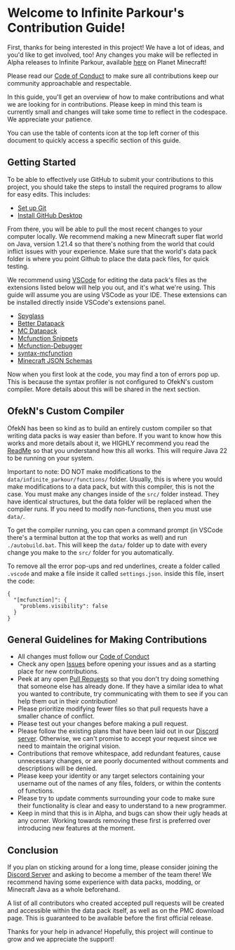 # Welcome to Infinite Parkour's Contribution Guide!
First, thanks for being interested in this project! We have a lot of ideas, and you'd like to get involved, too! Any changes you make will be reflected in Alpha releases to Infinite Parkour, available [here](https://www.planetminecraft.com/project/infinite-parkour-version-2-0-alpha/) on Planet Minecraft!

Please read our [Code of Conduct](https://github.com/Big-Con-Gaming/Infinite-Parkour-datapack/blob/main/CODE_OF_CONDUCT.md) to make sure all contributions keep our community approachable and respectable.

In this guide, you'll get an overview of how to make contributions and what we are looking for in contributions. Please keep in mind this team is currently small and changes will take some time to reflect in the codespace. We appreciate your patience.

You can use the table of contents icon at the top left corner of this document to quickly access a specific section of this guide.

## Getting Started
To be able to effectively use GitHub to submit your contributions to this project, you should take the steps to install the required programs to allow for easy edits. This includes:

- [Set up Git](https://docs.github.com/en/get-started/getting-started-with-git/set-up-git)
- [Install GitHub Desktop](https://docs.github.com/en/desktop)

From there, you will be able to pull the most recent changes to your computer locally. We recommend making a new Minecraft super flat world on Java, version 1.21.4 so that there's nothing from the world that could inflict issues with your experience. Make sure that the world's data pack folder is where you point Github to place the data pack files, for quick testing.

We recommend using [VSCode](https://code.visualstudio.com/docs/setup/setup-overview) for editing the data pack's files as the extensions listed below will help you out, and it's what we're using. This guide will assume you are using VSCode as your IDE. These extensions can be installed directly inside VSCode's extensions panel.
-  [Spyglass](https://marketplace.visualstudio.com/items?itemName=SPGoding.datapack-language-server)
-  [Better Datapack](https://marketplace.visualstudio.com/items?itemName=ExAtom.better-datapack)
-  [MC Datapack](https://marketplace.visualstudio.com/items?itemName=HuJohner.mc-datapack)
-  [Mcfunction Snippets](https://marketplace.visualstudio.com/items?itemName=VidTDM.mcfunction-snippets)
-  [Mcfunction-Debugger](https://marketplace.visualstudio.com/items?itemName=vanilla-technologies.mcfunction-debugger)
-  [syntax-mcfunction](https://marketplace.visualstudio.com/items?itemName=MinecraftCommands.syntax-mcfunction)
-  [Minecraft JSON Schemas](https://marketplace.visualstudio.com/items?itemName=Levertion.mcjson)

Now when you first look at the code, you may find a ton of errors pop up. This is because the syntax profiler is not configured to OfekN's custom compiler. More details about this will be shared in the next section.

## OfekN's Custom Compiler
OfekN has been so kind as to build an entirely custom compiler so that writing data packs is way easier than before. If you want to know how this works and more details about it, we HIGHLY recommend you read the [ReadMe](./README.md) so that you understand how this all works. This will require Java 22 to be running on your system.

Important to note: DO NOT make modifications to the ``data/infinite_parkour/functions/`` folder. Usually, this is where you would make modifications to a data pack, but with this compiler, this is not the case. You must make any changes inside of the ``src/`` folder instead. They have identical structures, but the data folder will be replaced when the compiler runs. If you need to modify non-functions, then you must use ``data/``.

To get the compiler running, you can open a command prompt (in VSCode there's a terminal button at the top that works as well) and run ``./autobuild.bat``. This will keep the ``data/`` folder up to date with every change you make to the ``src/`` folder for you automatically.

To remove all the error pop-ups and red underlines, create a folder called ``.vscode`` and make a file inside it called ``settings.json``. inside this file, insert the code:
```
{
  "[mcfunction]": {
    "problems.visibility": false
  }
}
```
## General Guidelines for Making Contributions
- All changes must follow our [Code of Conduct](https://github.com/Big-Con-Gaming/Infinite-Parkour-datapack/blob/main/CODE_OF_CONDUCT.md)
- Check any open [Issues](https://github.com/Big-Con-Gaming/Infinite-Parkour-datapack/issues) before opening your issues and as a starting place for new contributions.
- Peek at any open [Pull Requests](https://github.com/Big-Con-Gaming/Infinite-Parkour-datapack/pulls) so that you don't try doing something that someone else has already done. If they have a similar idea to what you wanted to contribute, try communicating with them to see if you can help them out in their contribution!
- Please prioritize modifying fewer files so that pull requests have a smaller chance of conflict.
- Please test out your changes before making a pull request.
- Please follow the existing plans that have been laid out in our [Discord server](https://discord.com/channels/1302079242929963018/1305018511093141504). Otherwise, we can't promise to accept your request since we need to maintain the original vision.
- Contributions that remove whitespace, add redundant features, cause unnecessary changes, or are poorly documented without comments and descriptions will be denied.
- Please keep your identity or any target selectors containing your username out of the names of any files, folders, or within the contents of functions.
- Please try to update comments surrounding your code to make sure their functionality is clear and easy to understand to a new programmer.
- Keep in mind that this is in Alpha, and bugs can show their ugly heads at any corner. Working towards removing these first is preferred over introducing new features at the moment.

## Conclusion
If you plan on sticking around for a long time, please consider joining the [Discord Server](https://discord.gg/dnNu2xHWsQ) and asking to become a member of the team there! We recommend having some experience with data packs, modding, or Minecraft Java as a whole beforehand.

A list of all contributors who created accepted pull requests will be created and accessible within the data pack itself, as well as on the PMC download page. This is guaranteed to be available before the first official release.

Thanks for your help in advance! Hopefully, this project will continue to grow and we appreciate the support!
